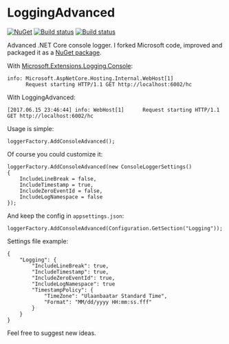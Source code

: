 # LoggingAdvanced
[![NuGet](http://img.shields.io/nuget/v/LoggingAdvanced.Console.svg)](https://www.nuget.org/packages/LoggingAdvanced.Console/)
[![Build status](https://ci.appveyor.com/api/projects/status/github/ilya-chumakov/LoggingAdvanced?branch=master&svg=true&retina=true&passingText=master%20-%20OK&failingText=master%20-%20FAIL)](https://ci.appveyor.com/project/chumakov-ilya/LoggingAdvanced)
[![Build status](https://ci.appveyor.com/api/projects/status/github/ilya-chumakov/LoggingAdvanced?branch=develop&svg=true&retina=true&passingText=develop%20-%20OK&failingText=develop%20-%20FAIL)](https://ci.appveyor.com/project/chumakov-ilya/LoggingAdvanced)


Advanced .NET Core console logger. I forked Microsoft code, improved and packaged it as a [NuGet package](https://www.nuget.org/packages/LoggingAdvanced.Console/).

With [Microsoft.Extensions.Logging.Console](https://github.com/aspnet/Logging):

    info: Microsoft.AspNetCore.Hosting.Internal.WebHost[1]
          Request starting HTTP/1.1 GET http://localhost:6002/hc      
    
With LoggingAdvanced:

    [2017.06.15 23:46:44] info: WebHost[1]      Request starting HTTP/1.1 GET http://localhost:6002/hc

Usage is simple:

    loggerFactory.AddConsoleAdvanced();
    
Of course you could customize it:

    loggerFactory.AddConsoleAdvanced(new ConsoleLoggerSettings()
    {
        IncludeLineBreak = false,
        IncludeTimestamp = true,
        IncludeZeroEventId = false,
        IncludeLogNamespace = false
    });
    
And keep the config in `appsettings.json`:

    loggerFactory.AddConsoleAdvanced(Configuration.GetSection("Logging"));

Settings file example:

    {
        "Logging": {
            "IncludeLineBreak": true,
            "IncludeTimestamp": true,
            "IncludeZeroEventId": true,
            "IncludeLogNamespace": true
            "TimestampPolicy": {
                "TimeZone": "Ulaanbaatar Standard Time",
                "Format": "MM/dd/yyyy HH:mm:ss.fff"
            }
        }
    }

Feel free to suggest new ideas.
